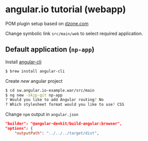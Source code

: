 # angular.io tutorial (webapp)

POM plugin setup based on
[dzone.com](https://dzone.com/articles/building-a-web-app-using-spring-boot-angular-6-and)

Change symbolic link `src/main/web` to select required application.

## Default application (`np-app`)

Install [angular-cli](https://cli.angular.io/)

```bash
$ brew install angular-cli
```

Create *new* angular project

```bash
$ cd sw.angular.io-example.war/src/main
$ ng new -skip-git np-app
? Would you like to add Angular routing? No
? Which stylesheet format would you like to use? CSS
```

Change `npm` output in `angular.json`

```json
"builder": "@angular-devkit/build-angular:browser",
"options": {
    "outputPath": "../../../target/dist",
```
